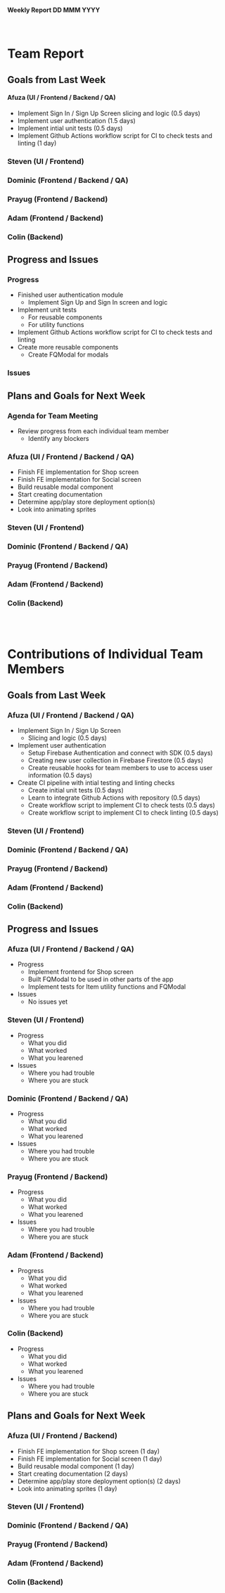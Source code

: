 #### Weekly Report DD MMM YYYY
<br/>

# Team Report

## Goals from Last Week

#### Afuza (UI / Frontend / Backend / QA)
- Implement Sign In / Sign Up Screen slicing and logic (0.5 days)
- Implement user authentication (1.5 days)
- Implement intial unit tests (0.5 days)
- Implement Github Actions workflow script for CI to check tests and linting (1 day)


### Steven (UI / Frontend)


### Dominic (Frontend / Backend / QA)


### Prayug (Frontend / Backend)


### Adam (Frontend / Backend)


### Colin (Backend)


## Progress and Issues

### Progress
- Finished user authentication module
    - Implement Sign Up and Sign In screen and logic
- Implement unit tests
    - For reusable components
    - For utility functions
- Implement Github Actions workflow script for CI to check tests and linting
- Create more reusable components
    - Create FQModal for modals


### Issues



## Plans and Goals for Next Week

### Agenda for Team Meeting
- Review progress from each individual team member
    - Identify any blockers


### Afuza (UI / Frontend / Backend / QA)
- Finish FE implementation for Shop screen
- Finish FE implementation for Social screen
- Build reusable modal component
- Start creating documentation
- Determine app/play store deployment option(s)
- Look into animating sprites


### Steven (UI / Frontend)


### Dominic (Frontend / Backend / QA)


### Prayug (Frontend / Backend)


### Adam (Frontend / Backend)


### Colin (Backend)



<br></br>
# Contributions of Individual Team Members

## Goals from Last Week

### Afuza (UI / Frontend / Backend / QA)
- Implement Sign In / Sign Up Screen
    - Slicing and logic (0.5 days)
- Implement user authentication
    - Setup Firebase Authentication and connect with SDK (0.5 days)
    - Creating new user collection in Firebase Firestore (0.5 days)
    - Create reusable hooks for team members to use to access user information (0.5 days)
- Create CI pipeline with intial testing and linting checks
    - Create initial unit tests (0.5 days)
    - Learn to integrate Github Actions with repository (0.5 days)
    - Create workflow script to implement CI to check tests  (0.5 days)
    - Create workflow script to implement CI to check linting (0.5 days)


### Steven (UI / Frontend)


### Dominic (Frontend / Backend / QA)


### Prayug (Frontend / Backend)


### Adam (Frontend / Backend)


### Colin (Backend)


## Progress and Issues

### Afuza (UI / Frontend / Backend / QA)
- Progress
    - Implement frontend for Shop screen
    - Built FQModal to be used in other parts of the app
    - Implement tests for Item utility functions and FQModal
- Issues
    - No issues yet

### Steven (UI / Frontend)
- Progress
    - What you did
    - What worked
    - What you learened
- Issues
    - Where you had trouble
    - Where you are stuck

### Dominic (Frontend / Backend / QA)
- Progress
    - What you did
    - What worked
    - What you learened
- Issues
    - Where you had trouble
    - Where you are stuck


### Prayug (Frontend / Backend)
- Progress
    - What you did
    - What worked
    - What you learened
- Issues
    - Where you had trouble
    - Where you are stuck

### Adam (Frontend / Backend)
- Progress
    - What you did
    - What worked
    - What you learened
- Issues
    - Where you had trouble
    - Where you are stuck

### Colin (Backend)
- Progress
    - What you did
    - What worked
    - What you learened
- Issues
    - Where you had trouble
    - Where you are stuck

## Plans and Goals for Next Week

### Afuza (UI / Frontend / Backend)
- Finish FE implementation for Shop screen (1 day)
- Finish FE implementation for Social screen (1 day)
- Build reusable modal component (1 day)
- Start creating documentation (2 days)
- Determine app/play store deployment option(s) (2 days)
- Look into animating sprites (1 day)

### Steven (UI / Frontend)


### Dominic (Frontend / Backend / QA)


### Prayug (Frontend / Backend)


### Adam (Frontend / Backend)


### Colin (Backend)

